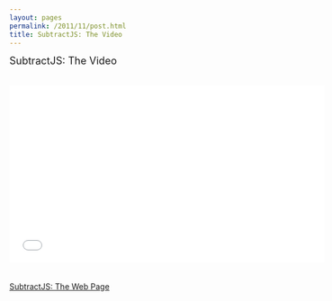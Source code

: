 ```yaml
---
layout: pages
permalink: /2011/11/post.html
title: SubtractJS: The Video
---
```

<span style="font-size: large;">SubtractJS: The Video</span><br />
<br />
&nbsp;<iframe allowfullscreen="" frameborder="0" height="315" src="//www.youtube.com/embed/5U7ePJuqSgo?rel=0" width="560"></iframe><br />
<br />
<br />
<a href="http://g.grax.com/1d5bjxR">SubtractJS: The Web Page</a>
